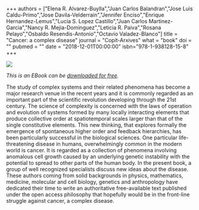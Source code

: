 +++
authors = ["Elena R. Alvarez-Buylla","Juan Carlos Balandran","Jose Luis Caldu-Primo","Jose Davila-Velderrain","Jennifer Enciso","Enrique Hernandez-Lemus","Lucia S. Lopez Castillo","Juan Carlos Martinez-Garcia","Nancy R. Mejia-Dominguez","Leticia R. Paiva","Rosana Pelayo","Osbaldo Resendis-Antonio","Octavio Valadez-Blanco"]
title = "Cancer: a complex disease"
journal = "Copit-Arxives"
what = "book"
doi = ""
pubmed = ""
date = "2018-12-01T00:00:00"
isbn="978-1-938128-15-8"
+++

![](/media/cancer_a_complex_disease_ebook.png)

*This is an EBook can
be [downloaded for free](http://scifunam.fisica.unam.mx/mir/copit/TS0017EN/TS0017EN.pdf).*

The study of complex systems and their related phenomena has become a major research venue in the recent years and it is commonly regarded as an important part of the scientific revolution developing through the 21st century. The science of complexity is concerned with the laws of operation and evolution of systems formed by many locally interacting elements that produce collective order at spatiotemporal scales larger than that of the single constitutive elements. This new thinking, that explores formally the emergence of spontaneous higher order and feedback hierarchies, has been particularly successful in the biological sciences. One particular life-threatening disease in humans, overwhelmingly common in the modern world is cancer. It is regarded as a collection of phenomena involving anomalous cell growth caused by an underlying genetic instability with the potential to spread to other parts of the human body. In the present book, a group of well recognized specialists discuss new ideas about the disease. These authors coming from solid backgrounds in physics, mathematics, medicine, molecular and cell biology, genetics and anthropology have dedicated their time to write an authoritative free-available text published under the open access philosophy that hopefully would be in the front-line struggle against cancer, a complex disease.

